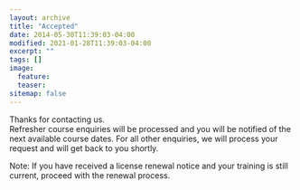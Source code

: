 ```yaml
---
layout: archive
title: "Accepted"
date: 2014-05-30T11:39:03-04:00
modified: 2021-01-28T11:39:03-04:00
excerpt: ""
tags: []
image:
  feature:
  teaser:
sitemap: false
---
```

Thanks for contacting us.  
Refresher course enquiries will be processed and you will be notified of the next available course dates. 
For all other enquiries, we will process your request and will get back to you shortly. 

Note: If you have received a license renewal notice and your training is still current, proceed with the renewal process.